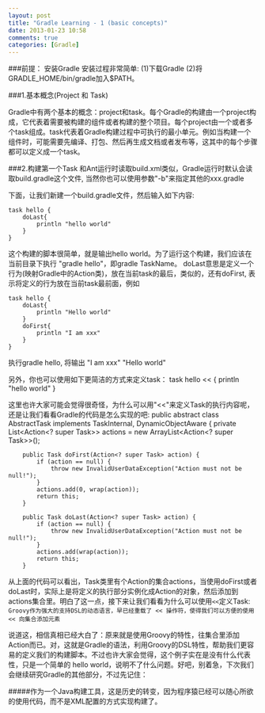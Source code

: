 ```yaml
---
layout: post
title: "Gradle Learning - 1 (basic concepts)"
date: 2013-01-23 10:58
comments: true
categories: [Gradle] 
---
```


###前提： 安装Gradle
安装过程非常简单: 
(1)下载Gradle
(2)将GRADLE_HOME/bin/gradle加入$PATH。


###1.基本概念(Project 和 Task)

Gradle中有两个基本的概念：project和task。每个Gradle的构建由一个project构成，它代表着需要被构建的组件或者构建的整个项目。每个project由一个或者多个task组成。task代表着Gradle构建过程中可执行的最小单元。例如当构建一个组件时，可能需要先编译、打包、然后再生成文档或者发布等，这其中的每个步骤都可以定义成一个task。



###2.构建第一个Task
和Ant运行时读取build.xml类似，Gradle运行时默认会读取build.gradle这个文件, 当然你也可以使用参数"-b"来指定其他的xxx.gradle

下面，让我们新建一个build.gradle文件，然后输入如下内容:

	task hello {
		doLast{
			println "hello world"
		}
	}

<!--more-->
这个构建的脚本很简单，就是输出hello world。为了运行这个构建，我们应该在当前目录下执行 "gradle hello"，即gradle 
TaskName。
doLast意思是定义一个行为(映射Gradle中的Action类)，放在当前task的最后，类似的，还有doFirst, 表示将定义的行为放在当前task最前面，例如

	task hello {
		doLast{
			println "Hello world"
		}   
		doFirst{
			println "I am xxx"
		}   
	}

执行gradle hello, 将输出
	"I am xxx"
	"Hello world"

另外，你也可以使用如下更简洁的方式来定义task：
	task hello <<  {
		println "hello world"
	}

这里也许大家可能会觉得很奇怪，为什么可以用"<<"来定义Task的执行内容呢，还是让我们看看Gradle的代码是怎么实现的吧:
	public abstract class AbstractTask implements TaskInternal, DynamicObjectAware {
		private List<Action<? super Task>> actions = new ArrayList<Action<?   super Task>>();
 
 		public Task doFirst(Action<? super Task> action) {
			if (action == null) {
				throw new InvalidUserDataException("Action must not be null!");
			}
			actions.add(0, wrap(action));
			return this;
		}
 
		public Task doLast(Action<? super Task> action) {
			if (action == null) {
				throw new InvalidUserDataException("Action must not be null!");
			}
			actions.add(wrap(action));
			return this;
		}

从上面的代码可以看出，Task类里有个Action的集合actions，当使用doFirst或者doLast时，实际上是将定义的执行部分实例化成Action的对象，然后添加到actions集合里。明白了这一点，接下来让我们看看为什么可以使用`<<`定义Task:
`Groovy作为强大的支持DSL的动态语言，早已经重载了 << 操作符，使得我们可以方便的使用 << 向集合添加元素`   

说道这，相信真相已经大白了：原来就是使用Groovy的特性，往集合里添加Action而已。对，这就是Gradle的语法，利用Groovy的DSL特性，帮助我们更容易的定义我们的构建脚本。不过也许大家会觉得，这个例子实在是没有什么代表性，只是一个简单的 hello world，说明不了什么问题。好吧，别着急，下次我们会继续研究Gradle的其他部分，不过先记住：

#####作为一个Java构建工具，这是历史的转变，因为程序猿已经可以随心所欲的使用代码，而不是XML配置的方式实现构建了。
